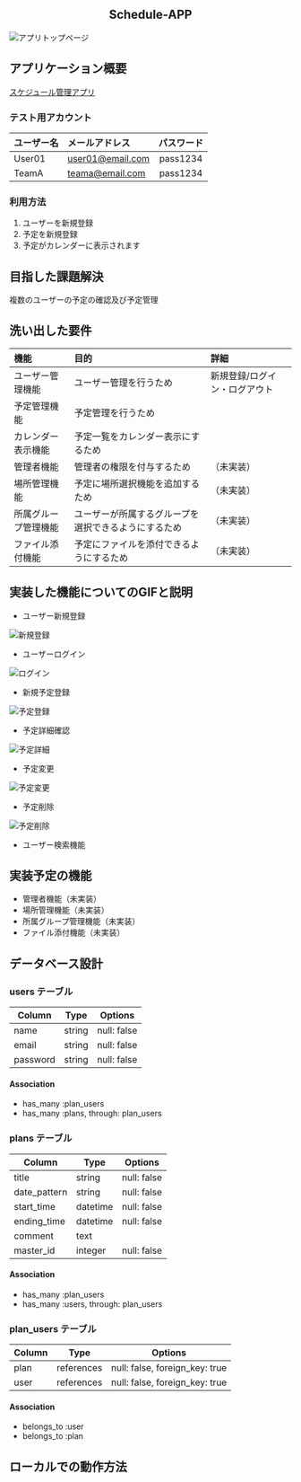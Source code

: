 <h2 align="center">Schedule-APP</h2>

![アプリトップページ]()

## アプリケーション概要

[スケジュール管理アプリ](https://schedule-app-29743.herokuapp.com/)

### テスト用アカウント

|ユーザー名|メールアドレス|パスワード|
|:--|:--|:--:|
|User01|user01@email.com|pass1234|
|TeamA|teama@email.com|pass1234|

### 利用方法
1. ユーザーを新規登録
1. 予定を新規登録
1. 予定がカレンダーに表示されます


## 目指した課題解決
複数のユーザーの予定の確認及び予定管理

## 洗い出した要件

|機能|目的|詳細|
|:--|:--|:--|
|ユーザー管理機能|ユーザー管理を行うため|新規登録/ログイン・ログアウト|
|予定管理機能|予定管理を行うため||
|カレンダー表示機能|予定一覧をカレンダー表示にするため||
|管理者機能|管理者の権限を付与するため|（未実装）|
|場所管理機能|予定に場所選択機能を追加するため|（未実装）|
|所属グループ管理機能|ユーザーが所属するグループを選択できるようにするため|（未実装）|
|ファイル添付機能|予定にファイルを添付できるようにするため|（未実装）|

## 実装した機能についてのGIFと説明
- ユーザー新規登録

![新規登録]()

- ユーザーログイン

![ログイン]()

- 新規予定登録

![予定登録]()

- 予定詳細確認

![予定詳細]()

- 予定変更

![予定変更]()

- 予定削除

![予定削除]()

- ユーザー検索機能

## 実装予定の機能
- 管理者機能（未実装）
- 場所管理機能（未実装）
- 所属グループ管理機能（未実装）
- ファイル添付機能（未実装）

## データベース設計

### users テーブル

| Column    | Type    | Options     |
| --------- | ------- | ----------- |
| name      | string  | null: false |
| email     | string  | null: false |
| password  | string  | null: false |

#### Association

- has_many :plan_users
- has_many :plans, through: plan_users

### plans テーブル

| Column        | Type       | Options      |
| ------------- | ---------- | ------------ |
| title         | string     | null: false  |
| date_pattern  | string     | null: false  |
| start_time    | datetime   | null: false  |
| ending_time   | datetime   | null: false  |
| comment       | text       |              |
| master_id     | integer    | null: false  |

#### Association

- has_many :plan_users
- has_many :users, through: plan_users

### plan_users テーブル

| Column | Type       | Options                        |
| ------ | ---------- | ------------------------------ |
| plan   | references | null: false, foreign_key: true |
| user   | references | null: false, foreign_key: true |

#### Association

- belongs_to :user
- belongs_to :plan

## ローカルでの動作方法
